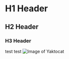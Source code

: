 # H1 Header
## H2 Header
### H3 Header
test test
![Image of Yaktocat](https://octodex.github.com/images/yaktocat.png)
